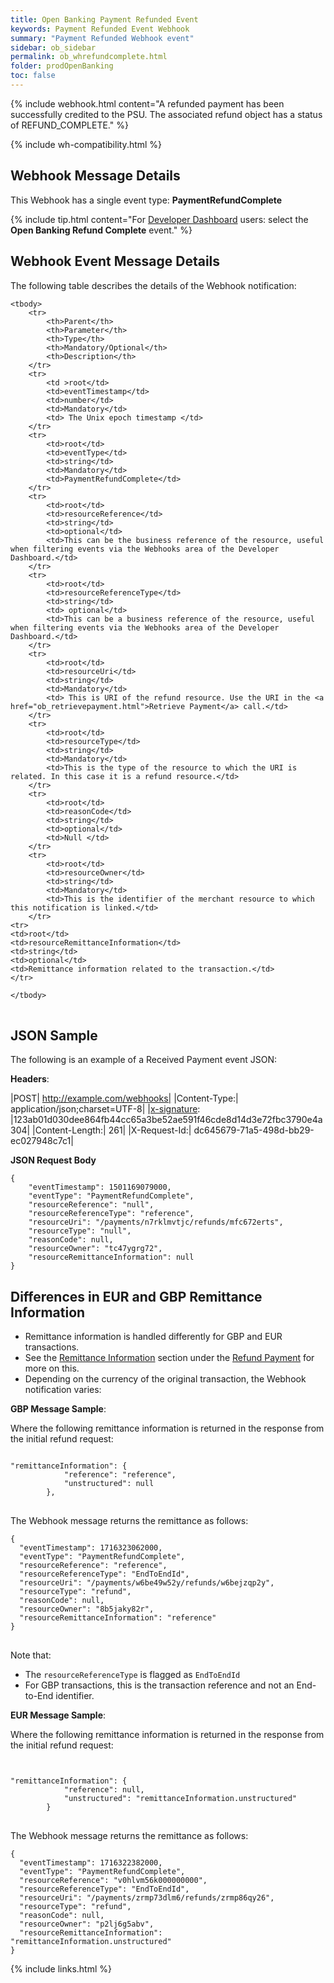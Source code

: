 ```yaml
---
title: Open Banking Payment Refunded Event
keywords: Payment Refunded Event Webhook
summary: "Payment Refunded Webhook event"
sidebar: ob_sidebar
permalink: ob_whrefundcomplete.html
folder: prodOpenBanking
toc: false
---
```


{% include webhook.html content="A refunded payment has been successfully credited to the PSU. The associated refund object has a status of REFUND_COMPLETE." %}

{% include wh-compatibility.html %}

## Webhook Message Details

This Webhook has a single event type: <b>PaymentRefundComplete</b>

{% include tip.html content="For [Developer Dashboard](wh_config_ui.html#setting-up-a-webhook) users: select the **Open Banking Refund Complete** event." %}


## Webhook Event Message Details

<p>
	The following table describes the details of the Webhook notification:</p>
<table cellspacing="0">

	<tbody>
		<tr>
			<th>Parent</th>
			<th>Parameter</th>
			<th>Type</th>
			<th>Mandatory/Optional</th>
			<th>Description</th>
		</tr>
		<tr>
			<td >root</td>
			<td>eventTimestamp</td>
			<td>number</td>
			<td>Mandatory</td>
			<td> The Unix epoch timestamp </td>
		</tr>
		<tr>
			<td>root</td>
			<td>eventType</td>
			<td>string</td>
			<td>Mandatory</td>
			<td>PaymentRefundComplete</td>
		</tr>		
		<tr>
			<td>root</td>
			<td>resourceReference</td>
			<td>string</td>
			<td>optional</td>
			<td>This can be the business reference of the resource, useful when filtering events via the Webhooks area of the Developer Dashboard.</td>
		</tr>
		<tr>
			<td>root</td>
			<td>resourceReferenceType</td>
			<td>string</td>
			<td> optional</td>
			<td>This can be a business reference of the resource, useful when filtering events via the Webhooks area of the Developer Dashboard.</td>
		</tr>
		<tr>
			<td>root</td>
			<td>resourceUri</td>
			<td>string</td>
			<td>Mandatory</td>
			<td> This is URI of the refund resource. Use the URI in the <a href="ob_retrievepayment.html">Retrieve Payment</a> call.</td>
		</tr>
		<tr>
			<td>root</td>
			<td>resourceType</td>
			<td>string</td>
			<td>Mandatory</td>
			<td>This is the type of the resource to which the URI is related. In this case it is a refund resource.</td>
		</tr>
        <tr>
			<td>root</td>
			<td>reasonCode</td>
			<td>string</td>
			<td>optional</td>
			<td>Null </td>
		</tr>
        <tr>
			<td>root</td>
			<td>resourceOwner</td>
			<td>string</td>
			<td>Mandatory</td>
			<td>This is the identifier of the merchant resource to which this notification is linked.</td>
		</tr>
    <tr>
    <td>root</td>
    <td>resourceRemittanceInformation</td>
    <td>string</td>
    <td>optional</td>
    <td>Remittance information related to the transaction.</td>
    </tr>    

	</tbody>
</table>

## JSON Sample

The following is an example of a Received Payment event JSON:

<b>Headers</b>:


|POST| http://example.com/webhooks|
|Content-Type:| application/json;charset=UTF-8|
|[x-signature](wh_receivingep.html#x-signature): |123ab01d030dee864fb44cc65a3be52ae591f46cde8d14d3e72fbc3790e4a304|
|Content-Length:| 261|
|X-Request-Id:| dc645679-71a5-498d-bb29-ec027948c7c1|

<b>JSON Request Body</b>
<pre>
<code class="json">{
    "eventTimestamp": 1501169079000,
    "eventType": "PaymentRefundComplete",   
    "resourceReference": "null",
    "resourceReferenceType": "reference",    
    "resourceUri": "/payments/n7rklmvtjc/refunds/mfc672erts",
    "resourceType": "null",
    "reasonCode": null,
    "resourceOwner": "tc47ygrg72",
    "resourceRemittanceInformation": null     
}</code>
</pre>

## Differences in EUR and GBP Remittance Information

* Remittance information is handled differently for GBP and EUR transactions.
* See the [Remittance Information](ob_refundpayment.html#remittance-information) section under the [Refund Payment](ob_refundpayment.html) for more on this.
* Depending on the currency of the original transaction, the Webhook notification varies:

**GBP Message Sample**:

Where the following remittance information is returned in the response from the initial refund request:

<pre>
<code class="json">
"remittanceInformation": {
            "reference": "reference",
            "unstructured": null
        },
</code>
</pre>

The Webhook message returns the remittance as follows:

<pre>
<code class="json">{
  "eventTimestamp": 1716323062000,
  "eventType": "PaymentRefundComplete",
  "resourceReference": "reference",
  "resourceReferenceType": "EndToEndId",
  "resourceUri": "/payments/w6be49w52y/refunds/w6bejzqp2y",
  "resourceType": "refund",
  "reasonCode": null,
  "resourceOwner": "8b5jaky82r",
  "resourceRemittanceInformation": "reference"
}
</code>
</pre>

Note that:
* The `resourceReferenceType` is flagged as `EndToEndId`
* For GBP transactions, this is the transaction reference and not an End-to-End identifier.

**EUR Message Sample**:

Where the following remittance information is returned in the response from the initial refund request:

<pre>
<code class="json">

"remittanceInformation": {
            "reference": null,
            "unstructured": "remittanceInformation.unstructured"
        }
</code>
</pre>

The Webhook message returns the remittance as follows:

<pre>
<code class="json">{
  "eventTimestamp": 1716322382000,
  "eventType": "PaymentRefundComplete",
  "resourceReference": "v0hlvm56k000000000",
  "resourceReferenceType": "EndToEndId",
  "resourceUri": "/payments/zrmp73dlm6/refunds/zrmp86qy26",
  "resourceType": "refund",
  "reasonCode": null,
  "resourceOwner": "p2lj6g5abv",
  "resourceRemittanceInformation": "remittanceInformation.unstructured"
}</code>
</pre>

{% include links.html %}
